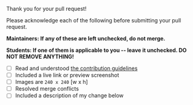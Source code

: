 Thank you for your pull request!

Please acknowledge each of the following before submitting your pull request.

**Maintainers: If any of these are left unchecked, do not merge.**

**Students: If one of them is applicable to you -- leave it unchecked. DO NOT REMOVE ANYTHING!**

- [ ] Read and understood [the contribution guidelines](https://github.com/fossasia/gci16.fossasia.org/blob/gh-pages/CONTRIBUTING.md)
- [ ] Included a live link or preview screenshot
- [ ] Images are `240 x 240` [w x h]
- [ ] Resolved merge conflicts
- [ ] Included a description of my change below
